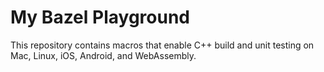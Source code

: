 # My Bazel Playground

This repository contains macros that enable C++ build and unit testing on Mac, Linux, iOS, Android, and WebAssembly.
